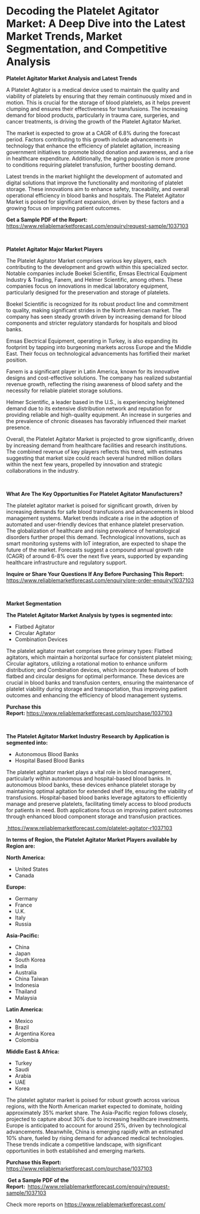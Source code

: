 <p><h1>Decoding the Platelet Agitator Market: A Deep Dive into the Latest Market Trends, Market Segmentation, and Competitive Analysis</h1></p><p><strong>Platelet Agitator Market Analysis and Latest Trends</strong></p>
<p><p>A Platelet Agitator is a medical device used to maintain the quality and viability of platelets by ensuring that they remain continuously mixed and in motion. This is crucial for the storage of blood platelets, as it helps prevent clumping and ensures their effectiveness for transfusions. The increasing demand for blood products, particularly in trauma care, surgeries, and cancer treatments, is driving the growth of the Platelet Agitator Market.</p><p>The market is expected to grow at a CAGR of 6.8% during the forecast period. Factors contributing to this growth include advancements in technology that enhance the efficiency of platelet agitation, increasing government initiatives to promote blood donation and awareness, and a rise in healthcare expenditure. Additionally, the aging population is more prone to conditions requiring platelet transfusion, further boosting demand.</p><p>Latest trends in the market highlight the development of automated and digital solutions that improve the functionality and monitoring of platelet storage. These innovations aim to enhance safety, traceability, and overall operational efficiency in blood banks and hospitals. The Platelet Agitator Market is poised for significant expansion, driven by these factors and a growing focus on improving patient outcomes.</p></p>
<p><strong>Get a Sample PDF of the Report:&nbsp;</strong> <a href="https://www.reliablemarketforecast.com/enquiry/request-sample/1037103?utm_campaign=3357&utm_medium=2&utm_source=Github&utm_content=ia&utm_term=21032025&utm_id=platelet-agitator">https://www.reliablemarketforecast.com/enquiry/request-sample/1037103</a></p>
<p>&nbsp;</p>
<p><strong>Platelet Agitator Major Market Players</strong></p>
<p><p>The Platelet Agitator Market comprises various key players, each contributing to the development and growth within this specialized sector. Notable companies include Boekel Scientific, Emsas Electrical Equipment Industry & Trading, Fanem, and Helmer Scientific, among others. These companies focus on innovations in medical laboratory equipment, particularly designed for the preservation and storage of platelets.</p><p>Boekel Scientific is recognized for its robust product line and commitment to quality, making significant strides in the North American market. The company has seen steady growth driven by increasing demand for blood components and stricter regulatory standards for hospitals and blood banks.</p><p>Emsas Electrical Equipment, operating in Turkey, is also expanding its footprint by tapping into burgeoning markets across Europe and the Middle East. Their focus on technological advancements has fortified their market position.</p><p>Fanem is a significant player in Latin America, known for its innovative designs and cost-effective solutions. The company has realized substantial revenue growth, reflecting the rising awareness of blood safety and the necessity for reliable platelet storage solutions.</p><p>Helmer Scientific, a leader based in the U.S., is experiencing heightened demand due to its extensive distribution network and reputation for providing reliable and high-quality equipment. An increase in surgeries and the prevalence of chronic diseases has favorably influenced their market presence.</p><p>Overall, the Platelet Agitator Market is projected to grow significantly, driven by increasing demand from healthcare facilities and research institutions. The combined revenue of key players reflects this trend, with estimates suggesting that market size could reach several hundred million dollars within the next few years, propelled by innovation and strategic collaborations in the industry.</p></p>
<p>&nbsp;</p>
<p><strong>What Are The Key Opportunities For Platelet Agitator Manufacturers?</strong></p>
<p><p>The platelet agitator market is poised for significant growth, driven by increasing demands for safe blood transfusions and advancements in blood management systems. Market trends indicate a rise in the adoption of automated and user-friendly devices that enhance platelet preservation. The globalization of healthcare and rising prevalence of hematological disorders further propel this demand. Technological innovations, such as smart monitoring systems with IoT integration, are expected to shape the future of the market. Forecasts suggest a compound annual growth rate (CAGR) of around 6-8% over the next five years, supported by expanding healthcare infrastructure and regulatory support.</p></p>
<p><strong>Inquire or Share Your Questions If Any Before Purchasing This Report:</strong> <a href="https://www.reliablemarketforecast.com/enquiry/pre-order-enquiry/1037103?utm_campaign=3357&utm_medium=2&utm_source=Github&utm_content=ia&utm_term=21032025&utm_id=platelet-agitator">https://www.reliablemarketforecast.com/enquiry/pre-order-enquiry/1037103</a></p>
<p>&nbsp;</p>
<p><strong>Market Segmentation</strong></p>
<p><strong>The Platelet Agitator Market Analysis by types is segmented into:</strong></p>
<p><ul><li>Flatbed Agitator</li><li>Circular Agitator</li><li>Combination Devices</li></ul></p>
<p><p>The platelet agitator market comprises three primary types: Flatbed agitators, which maintain a horizontal surface for consistent platelet mixing; Circular agitators, utilizing a rotational motion to enhance uniform distribution; and Combination devices, which incorporate features of both flatbed and circular designs for optimal performance. These devices are crucial in blood banks and transfusion centers, ensuring the maintenance of platelet viability during storage and transportation, thus improving patient outcomes and enhancing the efficiency of blood management systems.</p></p>
<p><strong>Purchase this Report:&nbsp;</strong><a href="https://www.reliablemarketforecast.com/purchase/1037103?utm_campaign=3357&utm_medium=2&utm_source=Github&utm_content=ia&utm_term=21032025&utm_id=platelet-agitator">https://www.reliablemarketforecast.com/purchase/1037103</a></p>
<p>&nbsp;</p>
<p><strong>The Platelet Agitator Market Industry Research by Application is segmented into:</strong></p>
<p><ul><li>Autonomous Blood Banks</li><li>Hospital Based Blood Banks</li></ul></p>
<p><p>The platelet agitator market plays a vital role in blood management, particularly within autonomous and hospital-based blood banks. In autonomous blood banks, these devices enhance platelet storage by maintaining optimal agitation for extended shelf life, ensuring the viability of transfusions. Hospital-based blood banks leverage agitators to efficiently manage and preserve platelets, facilitating timely access to blood products for patients in need. Both applications focus on improving patient outcomes through enhanced blood component storage and transfusion practices.</p></p>
<p><a href="https://www.reliablemarketforecast.com/platelet-agitator-r1037103?utm_campaign=3357&utm_medium=2&utm_source=Github&utm_content=ia&utm_term=21032025&utm_id=platelet-agitator">&nbsp;https://www.reliablemarketforecast.com/platelet-agitator-r1037103</a></p>
<p><strong>In terms of Region, the Platelet Agitator Market Players available by Region are:</strong></p>
<p>
    <p> <strong> North America: </strong>
        <ul>
            <li>United States</li>
            <li>Canada</li>
        </ul>
        </p> 
    <p> <strong> Europe: </strong>
        <ul>
            <li>Germany</li>
            <li>France</li>
            <li>U.K.</li>
            <li>Italy</li>
            <li>Russia</li>
        </ul>
        </p> 
    <p> <strong> Asia-Pacific: </strong>
        <ul>
            <li>China</li>
            <li>Japan</li>
            <li>South Korea</li>
            <li>India</li>
            <li>Australia</li>
            <li>China Taiwan</li>
            <li>Indonesia</li>
            <li>Thailand</li>
            <li>Malaysia</li>
        </ul>
        </p> 
    <p> <strong> Latin America: </strong>
        <ul>
            <li>Mexico</li>
            <li>Brazil</li>
            <li>Argentina Korea</li>
            <li>Colombia</li>
        </ul>
        </p> 
    <p> <strong> Middle East & Africa: </strong>
        <ul>
            <li>Turkey</li>
            <li>Saudi</li>
            <li>Arabia</li>
            <li>UAE</li>
            <li>Korea</li>
        </ul>
    </p>
    </p>
<p><p>The platelet agitator market is poised for robust growth across various regions, with the North American market expected to dominate, holding approximately 35% market share. The Asia-Pacific region follows closely, projected to capture about 30% due to increasing healthcare investments. Europe is anticipated to account for around 25%, driven by technological advancements. Meanwhile, China is emerging rapidly with an estimated 10% share, fueled by rising demand for advanced medical technologies. These trends indicate a competitive landscape, with significant opportunities in both established and emerging markets.</p></p>
<p><strong>Purchase this Report: </strong><a href="https://www.reliablemarketforecast.com/purchase/1037103?utm_campaign=3357&utm_medium=2&utm_source=Github&utm_content=ia&utm_term=21032025&utm_id=platelet-agitator">https://www.reliablemarketforecast.com/purchase/1037103</a></p>
<p>&nbsp;<strong>Get a Sample PDF of the Report:&nbsp;&nbsp;</strong><a href="https://www.reliablemarketforecast.com/enquiry/request-sample/1037103?utm_campaign=3357&utm_medium=2&utm_source=Github&utm_content=ia&utm_term=21032025&utm_id=platelet-agitator">https://www.reliablemarketforecast.com/enquiry/request-sample/1037103</a></p>
<p><strong></strong></p>
<p>Check more reports on <a href="https://www.reliablemarketforecast.com/?utm_campaign=3357&utm_medium=2&utm_source=Github&utm_content=ia&utm_term=21032025&utm_id=platelet-agitator">https://www.reliablemarketforecast.com/</a></p>